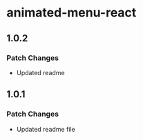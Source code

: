 # animated-menu-react

## 1.0.2

### Patch Changes

- Updated readme

## 1.0.1

### Patch Changes

- Updated readme file
